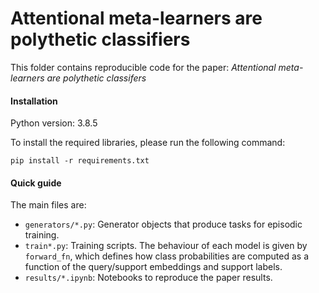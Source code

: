 # Attentional meta-learners are polythetic classifiers

This folder contains reproducible code for the paper: _Attentional meta-learners are polythetic classifers_

#### Installation
Python version: 3.8.5

To install the required libraries, please run the following command:
```
pip install -r requirements.txt
```


#### Quick guide

The main files are:
- `generators/*.py`: Generator objects that produce tasks for episodic training.
- `train*.py`: Training scripts. The behaviour of each model is given by `forward_fn`, which defines how class probabilities are computed as a function of the query/support embeddings and support labels.
- `results/*.ipynb`: Notebooks to reproduce the paper results.
